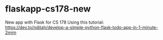 # flaskapp-cs178-new
New app with Flask for CS 178
Using this tutorial: https://dev.to/nditah/develop-a-simple-python-flask-todo-app-in-1-minute-2mjm
